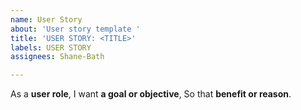 ```yaml
---
name: User Story
about: 'User story template '
title: 'USER STORY: <TITLE>'
labels: USER STORY
assignees: Shane-Bath

---
```


As a **user role**,
I want **a goal or objective**,
So that **benefit or reason**.

